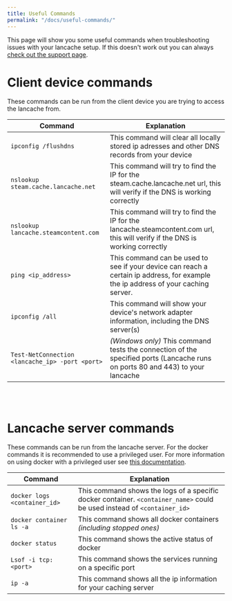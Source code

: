 ```yaml
---
title: Useful Commands
permalink: "/docs/useful-commands/"
---
```

This page will show you some useful commands when troubleshooting issues with your lancache setup. If this doesn't work out you can always [check out the support page](https://lancache.net/support/).

# Client device commands
These commands can be run from the client device you are trying to access the lancache from. 

|Command		|  Explanation											|
|-------------------------------|----------------------------------------|
|`ipconfig /flushdns`           |   This command will clear all locally stored ip adresses and other DNS records from your device                   |
|`nslookup steam.cache.lancache.net`  | This command will try to find the IP for the steam.cache.lancache.net url, this will verify if the DNS is working correctly         |
| `nslookup lancache.steamcontent.com`|  This command will try to find the IP for the lancache.steamcontent.com url, this will verify if the DNS is working correctly  |
| `ping <ip_address> `| This command can be used to see if your device can reach a certain ip address, for example the ip address of your caching server.   |
| `ipconfig /all` | This command will show your device's network adapter information, including the DNS server(s)   |
| `Test-NetConnection <lancache_ip> -port <port>` | *(Windows only)* This command tests the connection of the specified ports (Lancache runs on ports 80 and 443) to your lancache


<br><br>

# Lancache server commands
These commands can be run from the lancache server. For the docker commands it is recommended to use a privileged user. For more information on using docker with a privileged user see [this documentation](https://docs.docker.com/engine/install/linux-postinstall/#manage-docker-as-a-non-root-user).

|Command		|  Explanation											|
|-------------------------------|----------------------------------------|
|`docker logs <container_id>`                        |  This command shows the logs of a specific docker container. `<container_name>` could be used instead of `<container_id>`   |
|`docker container ls -a`  | This command shows all docker containers *(including stopped ones)*|
|`docker status` | This command shows the active status of docker
| `Lsof -i tcp:<port>`| This command shows the services running on a specific port  |
| `ip -a` | This command shows all the ip information for your caching server|

